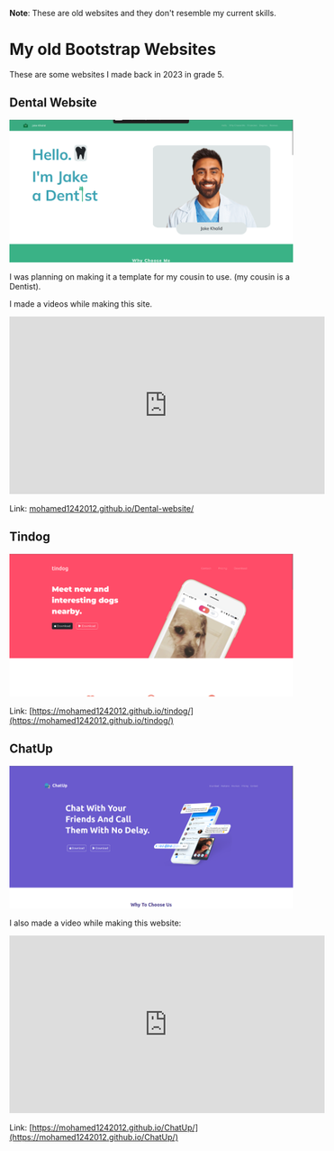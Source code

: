 **Note**: These are old websites and they don't resemble my current skills.

# My old Bootstrap Websites

These are some websites I made back in 2023 in grade 5.

## Dental Website

![Dental Website Image](/static/posts/img/dentist-website.png)

I was planning on making it a template for my cousin to use. (my cousin is a Dentist).

I made a videos while making this site.

<iframe width="560" height="315" src="https://www.youtube-nocookie.com/embed/fQyZyuLZGp4?si=1SwG_ZVkKq3IA0M8" title="YouTube video player" frameborder="0" allow="accelerometer; autoplay; clipboard-write; encrypted-media; gyroscope; picture-in-picture; web-share" referrerpolicy="strict-origin-when-cross-origin" allowfullscreen></iframe>

Link: [mohamed1242012.github.io/Dental-website/](mohamed1242012.github.io/Dental-website/)

## Tindog

![Tindog Website](/static/posts/img/tindog.png)

Link: [https://mohamed1242012.github.io/tindog/](https://mohamed1242012.github.io/tindog/)

## ChatUp

![ChatUp Website](/static/posts/img/chat-up.png)

I also made a video while making this website:


<iframe width="560" height="315" src="https://www.youtube-nocookie.com/embed/CjRtbcoLIiI?si=_paloLix0fpYl1Ax" title="YouTube video player" frameborder="0" allow="accelerometer; autoplay; clipboard-write; encrypted-media; gyroscope; picture-in-picture; web-share" referrerpolicy="strict-origin-when-cross-origin" allowfullscreen></iframe>


Link: [https://mohamed1242012.github.io/ChatUp/](https://mohamed1242012.github.io/ChatUp/)
